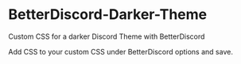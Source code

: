 # BetterDiscord-Darker-Theme
Custom CSS for a darker Discord Theme with BetterDiscord

Add CSS to your custom CSS under BetterDiscord options and save.
